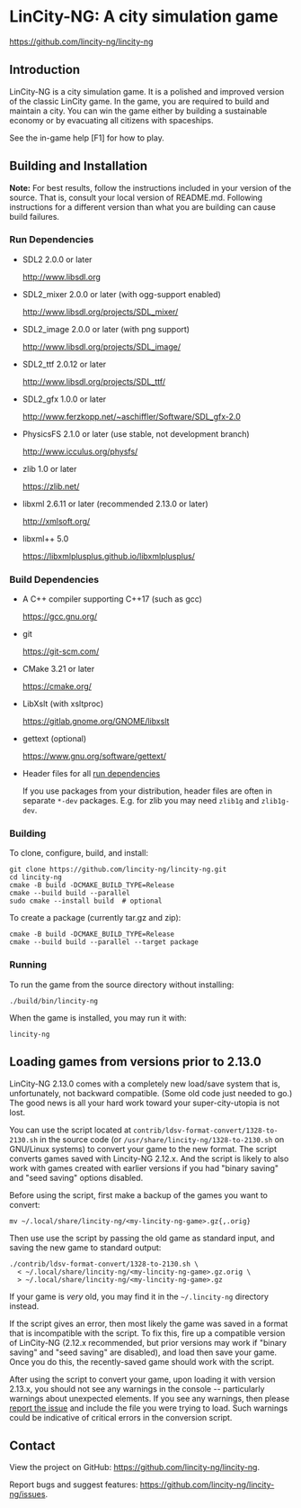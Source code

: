 # LinCity-NG: A city simulation game

https://github.com/lincity-ng/lincity-ng

## Introduction

LinCity-NG is a city simulation game. It is a polished and improved
version of the classic LinCity game. In the game, you are required
to build and maintain a city. You can win the game either by
building a sustainable economy or by evacuating all citizens with
spaceships.

See the in-game help [F1] for how to play.

## Building and Installation

**Note:**
For best results, follow the instructions included in your version of the
source. That is, consult your local version of README.md. Following instructions
for a different version than what you are building can cause build failures.

### Run Dependencies

* SDL2 2.0.0 or later

  http://www.libsdl.org

* SDL2_mixer 2.0.0 or later (with ogg-support enabled)

  http://www.libsdl.org/projects/SDL_mixer/

* SDL2_image 2.0.0 or later (with png support)

  http://www.libsdl.org/projects/SDL_image/

* SDL2_ttf 2.0.12 or later

  http://www.libsdl.org/projects/SDL_ttf/

* SDL2_gfx 1.0.0 or later

  http://www.ferzkopp.net/~aschiffler/Software/SDL_gfx-2.0

* PhysicsFS 2.1.0 or later (use stable, not development branch)

  http://www.icculus.org/physfs/

* zlib 1.0 or later

  https://zlib.net/

* libxml 2.6.11 or later (recommended 2.13.0 or later)

  http://xmlsoft.org/

* libxml++ 5.0

  https://libxmlplusplus.github.io/libxmlplusplus/

### Build Dependencies

* A C++ compiler supporting C++17 (such as gcc)

  https://gcc.gnu.org/

* git

  https://git-scm.com/

* CMake 3.21 or later

  https://cmake.org/

* LibXslt (with xsltproc)

  https://gitlab.gnome.org/GNOME/libxslt

* gettext (optional)

  https://www.gnu.org/software/gettext/

* Header files for all [run dependencies](#run-dependencies)

  If you use packages from your distribution, header files are often in separate
  `*-dev` packages. E.g. for zlib you may need `zlib1g` and `zlib1g-dev`.

### Building

To clone, configure, build, and install:
```
git clone https://github.com/lincity-ng/lincity-ng.git
cd lincity-ng
cmake -B build -DCMAKE_BUILD_TYPE=Release
cmake --build build --parallel
sudo cmake --install build  # optional
```

To create a package (currently tar.gz and zip):
```
cmake -B build -DCMAKE_BUILD_TYPE=Release
cmake --build build --parallel --target package
```

### Running

To run the game from the source directory without installing:
```
./build/bin/lincity-ng
```

When the game is installed, you may run it with:
```
lincity-ng
```

## Loading games from versions prior to 2.13.0

LinCity-NG 2.13.0 comes with a completely new load/save system that is,
unfortunately, not backward compatible. (Some old code just needed to go.) The
good news is all your hard work toward your super-city-utopia is not lost.

You can use the script located at `contrib/ldsv-format-convert/1328-to-2130.sh`
in the source code (or `/usr/share/lincity-ng/1328-to-2130.sh` on GNU/Linux
systems) to convert your game to the new format. The script converts games saved
with Lincity-NG 2.12.x. And the script is likely to also work with games created
with earlier versions if you had "binary saving" and "seed saving" options
disabled.

Before using the script, first make a backup of the games you want to convert:
```
mv ~/.local/share/lincity-ng/<my-lincity-ng-game>.gz{,.orig}
```

Then use use the script by passing the old game as standard input, and saving
the new game to standard output:
```
./contrib/ldsv-format-convert/1328-to-2130.sh \
  < ~/.local/share/lincity-ng/<my-lincity-ng-game>.gz.orig \
  > ~/.local/share/lincity-ng/<my-lincity-ng-game>.gz
```

If your game is _very_ old, you may find it in the `~/.lincity-ng` directory
instead.

If the script gives an error, then most likely the game was saved in a format
that is incompatible with the script. To fix this, fire up a compatible version
of LinCity-NG (2.12.x recommended, but prior versions may work if
"binary saving" and "seed saving" are disabled), and load then save your game.
Once you do this, the recently-saved game should work with the script.

After using the script to convert your game, upon loading it with version
2.13.x, you should not see any warnings in the console -- particularly warnings
about unexpected elements. If you see any warnings, then please [report the
issue](https://github.com/lincity-ng/lincity-ng/issues/new) and include the file
you were trying to load. Such warnings could be indicative of critical errors in
the conversion script.

## Contact

View the project on GitHub: https://github.com/lincity-ng/lincity-ng.

Report bugs and suggest features:
  https://github.com/lincity-ng/lincity-ng/issues.
